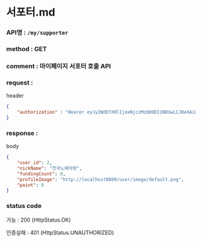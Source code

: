 # 서포터.md
### API명 : `/my/supporter`

### method : GET

### comment : 마이페이지 서포터 호출 API

### request :

header
~~~json
{
    "authorization" : "Bearer eyJyZWdEYXRlIjoxNjczMzQ0ODI1NDUwLCJ0eXAiOiJKV1QiLCJhbGciOiJIUzM4NCJ9.eyJ1c2VyTnVtIjoyLCJuaWNrTmFtZSI6IuyghOq1reuFuOyYiOyekOuekSIsImxvZ2luVGltZSI6IjIwMjMtMDEtMTAgMTk6MDA6MjUiLCJleHAiOjE3MDQ4ODA4MjV9.vEOIq_mUubp0oItnHidwjDYKgsp4W3IaLZjMpPdf1IQhghuN2Oemuklx9y2EFZRh"
}
~~~

### response :

body
~~~json
{
    "user_id": 2,
    "nickName": "전국노예자랑",
    "fundingCount": 0,
    "profileImage": "http://localhost8080/user/image/default.png",
    "point": 0
}
~~~

### status code
가능 : 200 (HttpStatus.OK)

인증실패 : 401 (HttpStatus.UNAUTHORIZED)